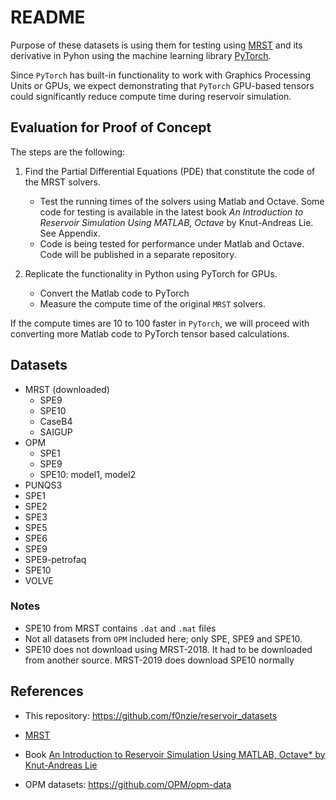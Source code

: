 # README

Purpose of these datasets is using them for testing using [MRST](https://www.sintef.no/projectweb/mrst/) and its derivative in Pyhon using the machine learning library [PyTorch](https://pytorch.org/).

Since `PyTorch` has built-in functionality to work with  Graphics Processing Units or GPUs, we expect demonstrating that `PyTorch` GPU-based tensors could significantly reduce compute time during reservoir simulation.


## Evaluation for Proof of Concept
The steps are the following:

1. Find the Partial Differential Equations (PDE) that constitute the code of the MRST solvers.
    - Test the running times of the solvers using Matlab and Octave. Some code for testing is available in the latest book *An Introduction to Reservoir Simulation Using MATLAB, Octave* by Knut-Andreas Lie. See Appendix.
    - Code is being tested for performance under Matlab and Octave. Code will be published in a separate repository.


2. Replicate the functionality in Python using PyTorch for GPUs.
    - Convert the Matlab code to PyTorch
    - Measure the compute time of the original `MRST` solvers.


If the compute times are 10 to 100 faster in `PyTorch`, we will proceed with converting more Matlab code to PyTorch tensor based calculations.

## Datasets
* MRST (downloaded)
    * SPE9
    * SPE10
    * CaseB4
    * SAIGUP
* OPM
    * SPE1
    * SPE9
    * SPE10: model1, model2
* PUNQS3
* SPE1
* SPE2
* SPE3
* SPE5
* SPE6
* SPE9
* SPE9-petrofaq
* SPE10
* VOLVE


### Notes
* SPE10 from MRST contains `.dat` and `.mat` files
* Not all datasets from `OPM` included here; only SPE, SPE9 and SPE10.
* SPE10 does not download using MRST-2018. It had to be downloaded from another source. MRST-2019 does download SPE10 normally



## References
* This repository: https://github.com/f0nzie/reservoir_datasets

* [MRST](https://www.sintef.no/projectweb/mrst/)

* Book [An Introduction to Reservoir Simulation Using MATLAB, Octave* by Knut-Andreas Lie](https://www.cambridge.org/core/books/an-introduction-to-reservoir-simulation-using-matlabgnu-octave/F48C3D8C88A3F67E4D97D4E16970F894)

* OPM datasets: https://github.com/OPM/opm-data






